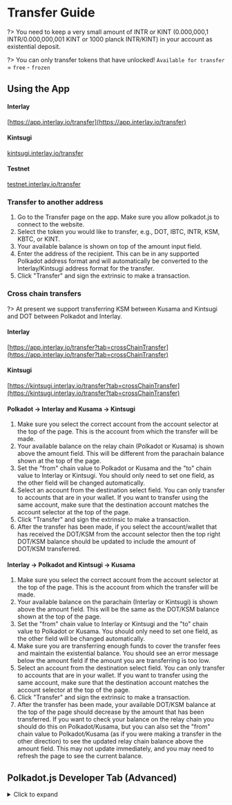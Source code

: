 # Transfer Guide

?> You need to keep a very small amount of INTR or KINT (0.000,000,1 INTR/0.000,000,001 KINT or 1000 planck INTR/KINT) in your account as existential deposit.

?> You can only transfer tokens that have unlocked! `Available for transfer` = `free` - `frozen`

## Using the App

<!-- tabs:start -->
#### **Interlay**

[https://app.interlay.io/transfer](https://app.interlay.io/transfer)

#### **Kintsugi**

[kintsugi.interlay.io/transfer](https://kintsugi.interlay.io/transfer)

#### **Testnet**

[testnet.interlay.io/transfer](https://testnet.interlay.io/transfer)

<!-- tabs:end -->

### Transfer to another address

1. Go to the Transfer page on the app. Make sure you allow polkadot.js to connect to the website.
2. Select the token you would like to transfer, e.g., DOT, IBTC, INTR, KSM, KBTC, or KINT.
3. Your available balance is shown on top of the amount input field.
4. Enter the address of the recipient. This can be in any supported Polkadot address format and will automatically be converted to the Interlay/Kintsugi address format for the transfer.
5. Click "Transfer" and sign the extrinsic to make a transaction.

### Cross chain transfers

?> At present we support transferring KSM between Kusama and Kintsugi and DOT between Polkadot and Interlay.

<!-- tabs:start -->
#### **Interlay**

[https://app.interlay.io/transfer?tab=crossChainTransfer](https://app.interlay.io/transfer?tab=crossChainTransfer)

#### **Kintsugi**

[https://kintsugi.interlay.io/transfer?tab=crossChainTransfer](https://kintsugi.interlay.io/transfer?tab=crossChainTransfer)

<!-- tabs:end -->

#### Polkadot -> Interlay and Kusama -> Kintsugi

1. Make sure you select the correct account from the account selector at the top of the page. This is the account from which the transfer will be made.
2. Your available balance on the relay chain (Polkadot or Kusama) is shown above the amount field. This will be different from the parachain balance shown at the top of the page.
3. Set the "from" chain value to Polkadot or Kusama and the "to" chain value to Interlay or Kintsugi. You should only need to set one field, as the other field will be changed automatically.
4. Select an account from the destination select field. You can only transfer to accounts that are in your wallet. If you want to transfer using the same account, make sure that the destination account matches the account selector at the top of the page.
5. Click "Transfer" and sign the extrinsic to make a transaction.
6. After the transfer has been made, if you select the account/wallet that has received the DOT/KSM from the account selector then the top right DOT/KSM balance should be updated to include the amount of DOT/KSM transferred.

#### Interlay -> Polkadot and Kintsugi -> Kusama

1. Make sure you select the correct account from the account selector at the top of the page. This is the account from which the transfer will be made.
2. Your available balance on the parachain (Interlay or Kintsugi) is shown above the amount field. This will be the same as the DOT/KSM balance shown at the top of the page.
3. Set the "from" chain value to Interlay or Kintsugi and the "to" chain value to Polkadot or Kusama. You should only need to set one field, as the other field will be changed automatically.
4. Make sure you are transferring enough funds to cover the transfer fees and maintain the existential balance. You should see an error message below the amount field if the amount you are transferring is too low.
5. Select an account from the destination select field. You can only transfer to accounts that are in your wallet. If you want to transfer using the same account, make sure that the destination account matches the account selector at the top of the page.
6. Click "Transfer" and sign the extrinsic to make a transaction.
7. After the transfer has been made, your available DOT/KSM balance at the top of the page should decrease by the amount that has been transferred. If you want to check your balance on the relay chain you should do this on Polkadot/Kusama, but you can also set the "from" chain value to Polkadot/Kusama (as if you were making a transfer in the other direction) to see the updated relay chain balance above the amount field. This may not update immediately, and you may need to refresh the page to see the current balance.

## Polkadot.js Developer Tab (Advanced)
<details>
<summary>
Click to expand
</summary>

#### Transfer KINT in Developer > Extrinsics > Tokens

?> Important: At the end of the transfer, write down / store the block hash of your transaction! (see [Step 3 below](kintsugi/guides?id=_3-transfer-kint-in-developer-gt-extrinsics-gt-tokens)). **Do not close the browser / tab before you do this!** Otherwise you will need to manually find your transaction in Polkadot.js.

1. To transfer KINT, select "Extrinsics" in the "Developer".

2. In the dropdown, select the "tokens" pallet.

3. Select the `transfer()` function. If you want to transfer all available tokens, you can use `transferAll()` - but be careful!

?> Important: You need to use `transfer()`, not `forceTransfer()`. Otherwise you will get a `BadOrigin` error.

4. Enter the source account.

5. Enter the destination account.

6. Select "KINT" in the "Token" dropdown.

7. Enter the amount **in pico KINT (1 KINT = 1,000,000,000,000 pico KINT)**.

8. Press "Sign Transaction". In the opened modal, enter your account password, and then click "Sign and Submit".


You will see a green success message after 10-20 seconds in the top right if the transfer was successful.

?> Reminder: 1 KINT = 1,000,000,000,000 pico KINT (12 zeroes).

![Transfer](../_assets/img/kintsugi/transfer/transfer-step-1.png)

</details>
